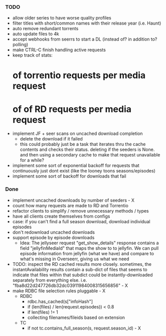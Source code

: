 ### TODO
- allow older series to have worse quality profiles 
- filter titles with short/common names with their release year (i.e. Haunt)
- auto remove redundant torrents
- auto update files to 4k
- accept webhooks from seerrs to start a DL (instead of? in addition to? polling)
- make CTRL-C finish handling active requests
- keep track of stats:
  # of torrentio requests per media request
  # of of RD requests per media request
- implement JF + seer scans on uncached download completion
  - delete the download if it failed
  - this could probably just be a task that iterates thru the cache contents and
    checks their status. deleting if the seeders is None. and then using a
    secondary cache to make that request unavailable for a while?
- implement some sort of exponential backoff for requests that continuously just
  dont exist (like the looney toons seasons/episodes)
- implement some sort of backoff for downloads that fail


### Done
- implement uncached downloads by number of seeders - X
- count how many requests are made to RD and Torrentio
- refactor clients to simplify / remove unnecessary methods / types
- have all clients create themselves from configs
- case: if you can't find a full season download, download individual episodes
- don't redownload uncached downloads
- support episode by episode downloads
    - Idea:
      The jellyseer request "get_show_details" response contains a field
      "jellyfinMediaId" that maps the show to to jellyfin. We can pull episode
      information from jellyfin (what we have) and compare to what's missing in
      Overseerr, giving us what we need
- TODO: inspect the RD cached results more closely. sometimes, the
  instantAvailability results contain a sub-dict of files that seems to indicate
  that files within that subdict could be instantly-downloaded separately from
  everything else. i.e. "fba8d22d247726db32dc03911984008315656856" - X
- make RDBC file selection rules pluggable - X
  - RDBC
    - rdbc.has_cached(s["infoHash"]
    - if (len(files) / len(request.episodes)) < 0.8
    - if len(files) != 1
    - collecting filenames/fileids based on extension
  - TC
    - if not tc.contains_full_season(s, request.season_id) - X